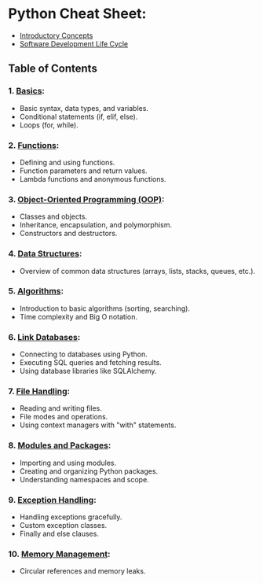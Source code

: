 # Python Cheat Sheet:
* [Introductory Concepts](https://github.com/acsoteldo/Python-NOTES/blob/main/intro-concepts.md)
* [Software Development Life Cycle](https://github.com/acsoteldo/Python-NOTES/blob/main/software-lifecycle/sdlc-description.md)

## Table of Contents

### **1. [Basics](https://github.com/acsoteldo/Python-NOTES/blob/main/basics.md):**
   - Basic syntax, data types, and variables.
   - Conditional statements (if, elif, else).
   - Loops (for, while).

### **2. [Functions](https://github.com/acsoteldo/Python-NOTES/blob/main/functions.md):**
   - Defining and using functions.
   - Function parameters and return values.
   - Lambda functions and anonymous functions.

### **3. [Object-Oriented Programming (OOP)](https://github.com/acsoteldo/Python-NOTES/blob/main/oop.md):**
   - Classes and objects.
   - Inheritance, encapsulation, and polymorphism.
   - Constructors and destructors.

### **4. [Data Structures](https://github.com/acsoteldo/Python-NOTES/blob/main/data-structures/data-structures-notes.md):**
   - Overview of common data structures (arrays, lists, stacks, queues, etc.).

### **5. [Algorithms](https://github.com/acsoteldo/Python-NOTES/blob/main/alg.md):**
   - Introduction to basic algorithms (sorting, searching).
   - Time complexity and Big O notation.

### **6. [Link Databases](https://github.com/acsoteldo/Python-NOTES/blob/main/link-databases.md):**
   - Connecting to databases using Python.
   - Executing SQL queries and fetching results.
   - Using database libraries like SQLAlchemy.

### **7. [File Handling](https://github.com/acsoteldo/Python-NOTES/blob/main/file-handling.md):**
   - Reading and writing files.
   - File modes and operations.
   - Using context managers with "with" statements.

### **8. [Modules and Packages](https://github.com/acsoteldo/Python-NOTES/blob/main/modules-packages.md):**
   - Importing and using modules.
   - Creating and organizing Python packages.
   - Understanding namespaces and scope.

### **9. [Exception Handling](https://github.com/acsoteldo/Python-NOTES/blob/main/exceptions.md):**
   - Handling exceptions gracefully.
   - Custom exception classes.
   - Finally and else clauses.

### **10. [Memory Management](https://github.com/acsoteldo/Python-NOTES/blob/main/memory-management.md):**
   - Circular references and memory leaks.
